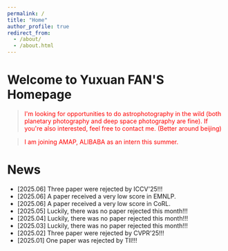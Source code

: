 ```yaml
---
permalink: /
title: "Home"
author_profile: true
redirect_from: 
  - /about/
  - /about.html
---
```


Welcome to Yuxuan FAN'S Homepage
======

> <span style="color: red">I'm looking for opportunities to do astrophotography in the wild (both planetary photography and deep space photography are fine). If you're also interested, feel free to contact me. (Better around beijing)</span>

> <span style="color: red">I am joining AMAP, ALIBABA as an intern this summer.</span>

News
======
- [2025.06] Three paper were rejected by ICCV'25!!!
- [2025.06] A paper received a very low score in EMNLP.
- [2025.06] A paper received a very low score in CoRL.
- [2025.05] Luckily, there was no paper rejected this month!!!
- [2025.04] Luckily, there was no paper rejected this month!!!
- [2025.03] Luckily, there was no paper rejected this month!!!
- [2025.02] Three paper were rejected by CVPR'25!!!
- [2025.01] One paper was rejected by TII!!!


